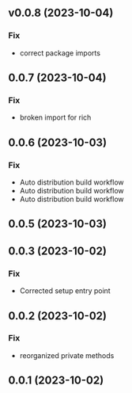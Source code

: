 ## v0.0.8 (2023-10-04)

### Fix

- correct package imports

## 0.0.7 (2023-10-04)

### Fix

- broken import for rich

## 0.0.6 (2023-10-03)

### Fix

- Auto distribution build workflow
- Auto distribution build workflow
- Auto distribution build workflow

## 0.0.5 (2023-10-03)

## 0.0.3 (2023-10-02)

### Fix

-  Corrected setup entry point

## 0.0.2 (2023-10-02)

### Fix

- reorganized private methods

## 0.0.1 (2023-10-02)
